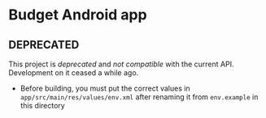 # Budget Android app

## **DEPRECATED**

This project is *deprecated* and *not compatible* with the current API. Development on it ceased a while ago.

- Before building, you must put the correct values in `app/src/main/res/values/env.xml` after renaming it from `env.example` in this directory


